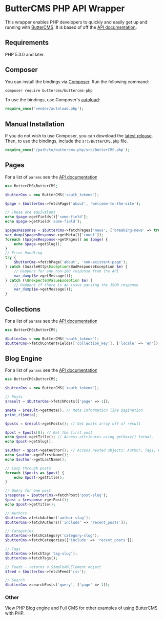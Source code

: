 # ButterCMS PHP API Wrapper

This wrapper enables PHP developers to quickly and easily get up and running with [ButterCMS](https://buttercms.com/). It is based of off the [API documentation](https://buttercms.com/docs/api/).

## Requirements

PHP 5.3.0 and later.

## Composer

You can install the bindings via [Composer](http://getcomposer.org/). Run the following command:

```bash
composer require buttercms/buttercms-php
```

To use the bindings, use Composer's [autoload](https://getcomposer.org/doc/00-intro.md#autoloading):

```php
require_once('vendor/autoload.php');
```

## Manual Installation

If you do not wish to use Composer, you can download the [latest release](https://github.com/buttercms/buttercms-php/releases). Then, to use the bindings, include the `src/ButterCMS.php` file.

```php
require_once('/path/to/buttercms-php/src/ButterCMS.php');
```

## Pages

For a list of `params` see the [API documentation](https://buttercms.com/docs/api/?php#pages)

```php
use ButterCMS\ButterCMS;

$butterCms = new ButterCMS('<auth_token>');

$page = $butterCms->fetchPage('about', 'welcome-to-the-site');

// These are equivalent
echo $page->getFields()['some-field'];
echo $page->getField('some-field');

$pagesResponse = $butterCms->fetchPages('news', ['breaking-news' => true]);
var_dump($pagesResponse->getMeta()['count']);
foreach ($pagesResponse->getPages() as $page) {
    echo $page->getSlug();
}
// Error Handling
try {
    $butterCms->fetchPage('about', 'non-existent-page');
} catch (GuzzleHttp\Exception\BadResponseException $e) {
    // Happens for any non-200 response from the API
    var_dump($e->getMessage());
} catch (\UnexpectedValueException $e) {
    // Happens if there is an issue parsing the JSON response
    var_dump($e->getMessage());
}
```

## Collections

For a list of `params` see the [API documentation](https://buttercms.com/docs/api/?php#retrieve-a-collection)

```php
use ButterCMS\ButterCMS;

$butterCms = new ButterCMS('<auth_token>');
$butterCms->fetchContentFields(['collection_key'], ['locale' => 'en'])
```

## Blog Engine

For a list of `params` see the [API documentation](https://buttercms.com/docs/api/?php#blog-engine)

```php
use ButterCMS\ButterCMS;

$butterCms = new ButterCMS('<auth_token>');

// Posts
$result = $butterCms->fetchPosts(['page' => 1]);

$meta = $result->getMeta(); // Meta information like pagination
print_r($meta);

$posts = $result->getPosts(); // Get posts array off of result

$post = $posts[0]; // Get the first post
echo $post->getTitle(); // Access attributes using getXxxx() format.
echo $post->getSlug();

$author = $post->getAuthor(); // Access nested objects: Author, Tags, Categories like so
echo $author->getFirstName();
echo $author->getLastName();

// Loop through posts
foreach ($posts as $post) {
    echo $post->getTitle();
}

// Query for one post
$response = $butterCms->fetchPost('post-slug');
$post = $response->getPost();
echo $post->getTitle();

// Authors
$butterCms->fetchAuthor('author-slug');
$butterCms->fetchAuthors(['include' => 'recent_posts']);

// Categories
$butterCms->fetchCategory('category-slug');
$butterCms->fetchCategories(['include' => 'recent_posts']);

// Tags
$butterCms->fetchTag('tag-slug');
$butterCms->fetchTags();

// Feeds - returns a SimpleXMLElement object
$feed = $butterCms->fetchFeed('rss');

// Search
$butterCms->searchPosts('query', ['page' => 1]);
```


### Other

View PHP [Blog engine](https://buttercms.com/php-blog-engine/) and [Full CMS](https://buttercms.com/php-cms/) for other examples of using ButterCMS with PHP.
